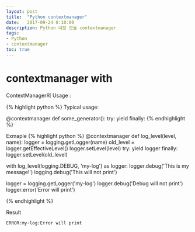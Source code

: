 ```yaml
---
layout: post
title:  "Python contextmanager"
date:   2017-09-24 0:10:00
description: Python 내장 모듈 contextmanager
tags:
- Python
- contextmanager
toc: true
---
```



# contextmanager with 
ContextManager의 Usage : 

{% highlight python  %}
    Typical usage:

@contextmanager
def some_generator(<arguments>):
    <setup>
    try:
        yield <value>
    finally:
        <cleanup>
{% endhighlight %}


Exmaple 
{% highlight python  %}
@contextmanager
def log_level(level, name):
    logger = logging.getLogger(name)
    old_level = logger.getEffectiveLevel()
    logger.setLevel(level)
    try:
        yield logger
    finally:
        logger.setLevel(old_level)

with log_level(logging.DEBUG, 'my-log') as logger:
    logger.debug('This is my message!')
    logging.debug('This will not print')
    
logger = logging.getLogger('my-log')
logger.debug('Debug will not print')
logger.error('Error will print')

{% endhighlight %}

Result
```
ERROR:my-log:Error will print
```
